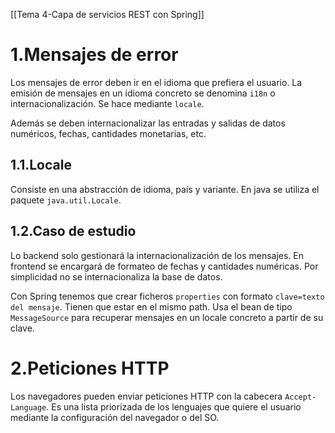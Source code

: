 [[Tema 4-Capa de servicios REST con Spring]]

# 1.Mensajes de error
Los mensajes de error deben ir en el idioma que prefiera el usuario. La emisión de mensajes en un idioma concreto se denomina `i18n` o internacionalización. Se hace mediante `locale`.

Además se deben internacionalizar las entradas y salidas de datos numéricos, fechas, cantidades monetarias, etc.

## 1.1.Locale
Consiste en una abstracción de idioma, país y variante. En java se utiliza el paquete `java.util.Locale`.

## 1.2.Caso de estudio
Lo backend solo gestionará la internacionalización de los mensajes. En frontend se encargará de formateo de fechas y cantidades numéricas. Por simplicidad no se internacionaliza la base de datos.

Con Spring tenemos que crear ficheros `properties` con formato `clave=texto del mensaje`. Tienen que estar en el mismo path. Usa el bean de tipo `MessageSource` para recuperar mensajes en un locale concreto a partir de su clave.

# 2.Peticiones HTTP
Los navegadores pueden enviar peticiones HTTP con la cabecera `Accept-Language`. Es una lista priorizada de los lenguajes que quiere el usuario mediante la configuración del navegador o del SO.

